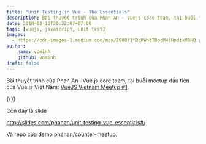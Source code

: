 ```yaml
---
title: "Unit Testing in Vue - The Essentials"
description: Bài thuyết trình của Phan An — vuejs core team, tại buổi meetup đầu tiên của Vuejs Việt Nam.
date: 2018-03-10T20:22:07+07:00
tags: [vuejs, javascript, unit test]
images:
  - https://cdn-images-1.medium.com/max/1000/1*BcRWntTBocM4lHndixM0HQ.png
author:
    name: vominh
    github: vominh
draft: false
---
```


Bài thuyết trình của Phan An - Vue.js core team, tại buổi meetup đầu tiên của Vue.js Việt Nam: [VueJS Vietnam Meetup #1](https://www.meetup.com/vuejs-vietnam/events/247572268/).

{{<youtube K21cTTdLTzk>}}

Còn đây là slide

http://slides.com/phanan/unit-testing-vue-essentials#/

Và repo của demo [phanan/counter-meetup](https://github.com/phanan/counter-meetup).

